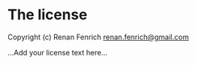 # The license

Copyright (c) Renan Fenrich <renan.fenrich@gmail.com>

...Add your license text here...